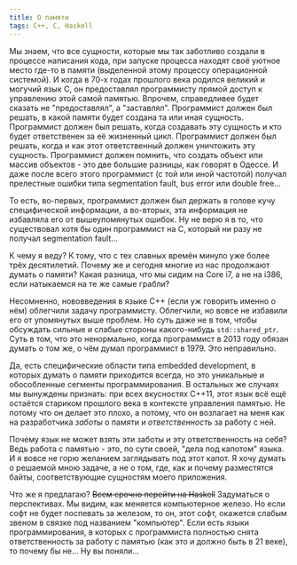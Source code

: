 ```yaml
---
title: О памяти
tags: C++, C, Haskell
---
```


Мы знаем, что все сущности, которые мы так заботливо создали в процессе написания кода, при запуске процесса находят своё уютное место где-то в памяти (выделенной этому процессу операционной системой). И когда в 70-х годах прошлого века родился великий и могучий язык C, он предоставлял программисту прямой доступ к управлению этой самой памятью. Впрочем, справедливее будет сказать не "предоставлял", а "заставлял". Программист должен был решать, в какой памяти будет создана та или иная сущность. Программист должен был решать, когда создавать эту сущность и кто будет ответственен за её жизненный цикл. Программист должен был решать, когда и как этот ответственный должен уничтожить эту сущность. Программист должен помнить, что создать объект или массив объектов - это две большие разницы, как говорят в Одессе. И даже после всего этого программист (с той или иной частотой) получал прелестные ошибки типа segmentation fault, bus error или double free...

То есть, во-первых, программист должен был держать в голове кучу специфической информации, а во-вторых, эта информация не избавляла его от вышеупомянутых ошибок. Ну не верю я в то, что существовал хотя бы один программист на C, который ни разу не получал segmentation fault...

К чему я веду? К тому, что с тех славных времён минуло уже более трёх десятилетий. Почему же и сегодня многие из нас продолжают думать о памяти? Какая разница, что мы сидим на Core i7, а не на i386, если натыкаемся на те же самые грабли?

Несомненно, нововведения в языке C++ (если уж говорить именно о нём) облегчили задачу программисту. Облегчили, но вовсе не избавили его от упомянутых выше проблем. Но суть даже не в том, чтобы обсуждать сильные и слабые стороны какого-нибудь <code>std::shared_ptr</code>. Суть в том, что это ненормально, когда программист в 2013 году обязан думать о том же, о чём думал программист в 1979. Это неправильно.

Да, есть специфические области типа embedded development, в которых думать о памяти приходится всегда, но это уникальные и обособленные сегменты программирования. В остальных же случаях мы вынуждены признать: при всех вкусностях C++11, этот язык всё ещё остаётся стариком прошлого века в контексте управления памятью. Не потому что он делает это плохо, а потому, что он возлагает на меня как на разработчика *заботы* о памяти и *ответственность* за работу с ней.

Почему язык не может взять эти заботы и эту ответственность на себя? Ведь работа с памятью - это, по сути своей, "дела под капотом" языка. И я вовсе не горю желанием заглядывать под этот капот. Я хочу думать о решаемой мною задаче, а не о том, где, как и почему разместятся байты, соответствующие сущностям моего приложения.

Что же я предлагаю? <del>Всем срочно перейти на Haskell</del> Задуматься о перспективах. Мы видим, как меняется компьютерное железо. Но если софт не будет поспевать за железом, то он, этот софт, окажется слабым звеном в связке под названием "компьютер". Если есть языки программирования, в которых с программиста полностью снята ответственность за работу с памятью (как это и должно быть в 21 веке), то почему бы не... Ну вы поняли...
